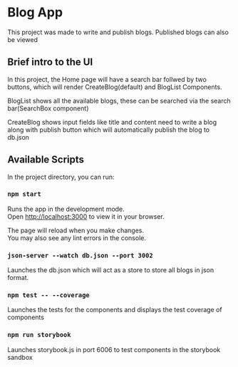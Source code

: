# Blog App

This project was made to write and publish blogs. Published blogs can also be viewed

## Brief intro to the UI

In this project, the Home page will have a search bar follwed by two buttons, which will render CreateBlog(default) and BlogList Components.

BlogList shows all the available blogs, these can be searched via the search bar(SearchBox component)

CreateBlog shows input fields like title and content need to write a blog along with publish button which will automatically publish the blog to db.json

## Available Scripts

In the project directory, you can run:

### `npm start`

Runs the app in the development mode.\
Open [http://localhost:3000](http://localhost:3000) to view it in your browser.

The page will reload when you make changes.\
You may also see any lint errors in the console.

### `json-server --watch db.json --port 3002`

Launches the db.json which will act as a store to store all blogs in json format.


### `npm test -- --coverage`

Launches the tests for the components and displays the test coverage of components

### `npm run storybook`

Launches storybook.js in port 6006 to test components in the storybook sandbox